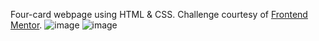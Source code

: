 Four-card webpage using HTML & CSS. Challenge courtesy of [Frontend Mentor](https://www.frontendmentor.io/home).
![image](https://github.com/user-attachments/assets/24249613-c954-4812-8521-5dd053945f32)
![image](https://github.com/user-attachments/assets/baede54d-ac83-41e0-953b-73a8fc0b5705)

